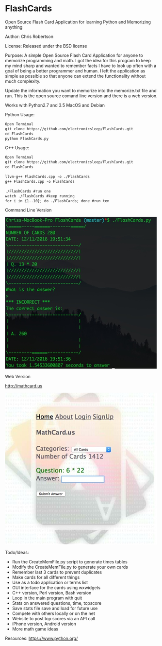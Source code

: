 FlashCards
==========

Open Source Flash Card Application for learning Python and Memorizing anything

Author: Chris Robertson

License: Released under the BSD license

Purpose: A simple Open Source Flash Card Application for anyone to memorize programming and math. 
I got the idea for this program to keep my mind sharp and wanted to remember facts I have to look 
up often with a goal of being a better programmer and human. I left the application as simple as 
possible so that anyone can extend the functionality without much complexity. 

Update the information you want to memorize into the memorize.txt file and run. This is the open source comand line version and there is a web version. 

Works with Python2.7 and 3.5 MacOS and Debian

Python Usage:
```
Open Terminal
git clone https://github.com/electronicsleep/FlashCards.git
cd FlashCards
python FlashCards.py
```

C++ Usage:
```
Open Terminal
git clone https://github.com/electronicsleep/FlashCards.git
cd FlashCards

llvm-g++ FlashCards.cpp -o ./FlashCards
g++ FlashCards.cpp -o FlashCards

./FlashCards #run one
watch ./FlashCards #keep running
for i in {1..10}; do ./FlashCards; done #run ten
```

Command Line Version

![Alt text](screenshot-cli.jpg?raw=true "ScreenShot CLI")

Web Version

http://mathcard.us

![Alt text](screenshot-web.jpg?raw=true "ScreenShot Web")

Todo/Ideas:
* Run the CreateMemFile.py script to generate times tables
* Modify the CreateMemFile.py to generate your own cards
* Remember last 3 cards to prevent duplicates
* Make cards for all different things
* Use as a todo application or terms list
* GUI interface for the cards using wxwidgets
* C++ version, Perl version, Bash version
* Loop in the main program with quit
* Stats on answered questions, time, topscore
* Save stats file save and load for future use
* Compete with others locally or on the net
* Website to post top scores via an API call
* iPhone version, Android version
* More math game ideas

Resources:
https://www.python.org/
